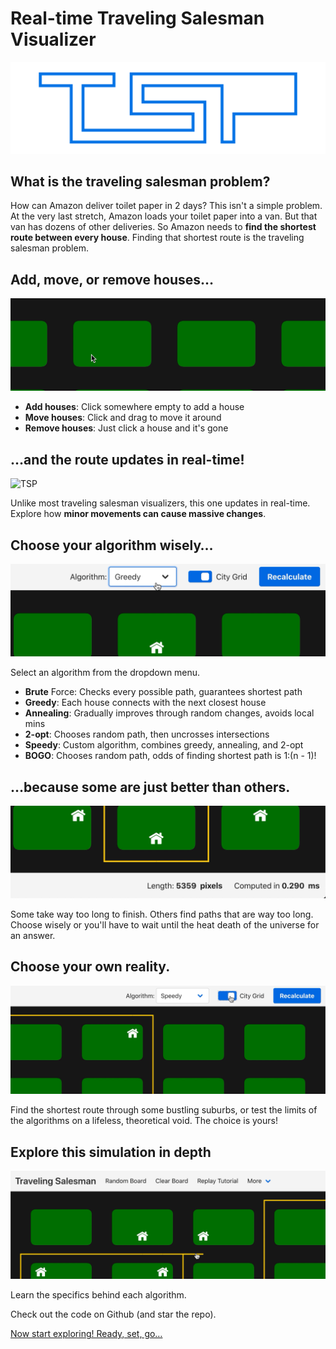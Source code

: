 # Real-time Traveling Salesman Visualizer

![TSP](./assets/logo/Logo.svg)

## What is the traveling salesman problem?

How can Amazon deliver toilet paper in 2 days? This isn't a simple problem. At the very last stretch, Amazon loads your toilet paper into a van. But that van has dozens of other deliveries. So Amazon needs to **find the shortest route between every house**. Finding that shortest route is the traveling salesman problem.

## Add, move, or remove houses…

![TSP](./assets/addHouses.gif)

- **Add houses**: Click somewhere empty to add a house
- **Move houses**: Click and drag to move it around
- **Remove houses**: Just click a house and it's gone

## …and the route updates in real-time!

![TSP](./assets/updateRealTime.gif)

Unlike most traveling salesman visualizers, this one updates in real-time. Explore how **minor movements can cause massive changes**.

## Choose your algorithm wisely…

![TSP](./assets/chooseAlgorithm.gif)

Select an algorithm from the dropdown menu.

- **Brute** Force: Checks every possible path, guarantees shortest path
- **Greedy**: Each house connects with the next closest house
- **Annealing**: Gradually improves through random changes, avoids local mins
- **2-opt**: Chooses random path, then uncrosses intersections
- **Speedy**: Custom algorithm, combines greedy, annealing, and 2-opt
- **BOGO**: Chooses random path, odds of finding shortest path is 1:(n - 1)!

## …because some are just better than others.

![TSP](./assets/algorithmComparison.gif)

Some take way too long to finish. Others find paths that are way too long. Choose wisely or you'll have to wait until the heat death of the universe for an answer.

## Choose your own reality.

![TSP](./assets/cityGrid.gif)

Find the shortest route through some bustling suburbs, or test the limits of the algorithms on a lifeless, theoretical void. The choice is yours!

## Explore this simulation in depth

![TSP](./assets/more.gif)

Learn the specifics behind each algorithm.

Check out the code on Github (and star the repo).

[Now start exploring! Ready, set, go…](https://traveling-salesman.nickmazuk.com/)
